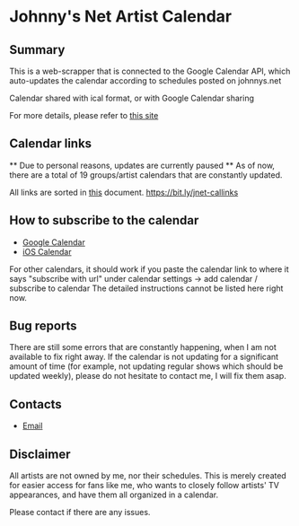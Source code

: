 # Johnny's Net Artist Calendar

## Summary
This is a web-scrapper that is connected to the Google Calendar API, which auto-updates the calendar according to schedules posted on johnnys.net

Calendar shared with ical format, or with Google Calendar sharing

For more details, please refer to [this site](https://intezzz.wordpress.com/jnet-calendar/)

## Calendar links

** Due to personal reasons, updates are currently paused **
As of now, there are a total of 19 groups/artist calendars that are constantly updated.

All links are sorted in [this](https://bit.ly/jnet-callinks) document.
https://bit.ly/jnet-callinks

## How to subscribe to the calendar

- [Google Calendar](https://intezzz.wordpress.com/jnet-calendar/jnet-calendat-user-guide/#google-cal)
- [iOS Calendar](https://intezzz.wordpress.com/jnet-calendar/jnet-calendat-user-guide/#ios)

For other calendars, it should work if you paste the calendar link to where it says "subscribe with url" under calendar settings -> add calendar / subscribe to calendar
The detailed instructions cannot be listed here right now.

## Bug reports

There are still some errors that are constantly happening, when I am not available to fix right away. If the calendar is not updating for a significant amount of time (for example, not updating regular shows which should be updated weekly), please do not hesitate to contact me, I will fix them asap.

## Contacts

- [Email](mailto:mapleleafkaedechan@gmail.com)

## Disclaimer

All artists are not owned by me, nor their schedules. This is merely created for easier access for fans like me, who wants to closely follow artists' TV appearances, and have them all organized in a calendar.

Please contact if there are any issues. 
